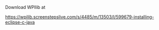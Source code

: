 Download WPIlib at

https://wpilib.screenstepslive.com/s/4485/m/13503/l/599679-installing-eclipse-c-java

